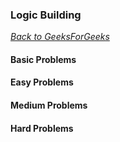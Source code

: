 ### Logic Building

[_Back to GeeksForGeeks_](../readme.md)

#### Basic Problems
#### Easy Problems
#### Medium Problems
#### Hard Problems
